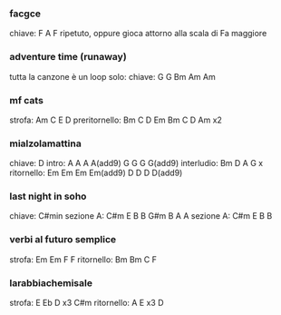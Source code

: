 ### facgce
chiave: F
    A F ripetuto, oppure gioca attorno alla scala di Fa maggiore

### adventure time (runaway)
tutta la canzone è un loop solo:
chiave: G
    G Bm Am Am

### mf cats
strofa:
    Am C E D
preritornello:
    Bm C D Em
    Bm C D Am
    x2
### mialzolamattina
chiave: D
intro:
    A A A A(add9) G G G G(add9)
interludio:
    Bm D A G x
ritornello:
    Em Em Em Em(add9)
    D D D D(add9)

### last night in soho
chiave: C#min
sezione A:
    C#m E B B
    G#m B A A
sezione A:
    C#m E B B

### verbi al futuro semplice
strofa:
    Em Em F F
ritornello:
    Bm Bm C F

### larabbiachemisale
strofa:
    E Eb D x3
    C#m
ritornello:
    A E x3
    D